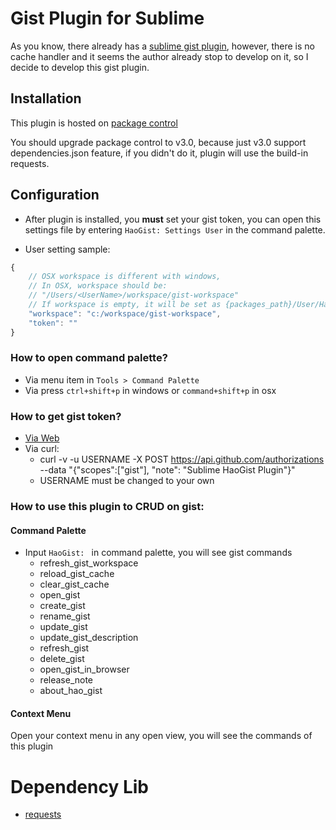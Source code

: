 # Gist Plugin for Sublime
As you know, there already has a <a href="https://github.com/condemil/Gist">sublime gist plugin</a>, however, there is no cache handler and it seems the author already stop to develop on it, so I decide to develop this gist plugin.

## Installation
This plugin is hosted on [package control](https://sublime.wbond.net/packages/HaoGist)

You should upgrade package control to v3.0, because just v3.0 support dependencies.json feature, if you didn't do it, plugin will use the build-in requests.

## Configuration
* After plugin is installed, you **must** set your gist token, you can open this settings file by entering ```HaoGist: Settings User``` in the command palette.

* User setting sample:
```javascript
{
    // OSX workspace is different with windows,
    // In OSX, workspace should be: 
    // "/Users/<UserName>/workspace/gist-workspace"
    // If workspace is empty, it will be set as {packages_path}/User/HaoGist
    "workspace": "c:/workspace/gist-workspace",
    "token": ""
}
```

### How to open command palette?
* Via menu item in ```Tools > Command Palette```
* Via press ```ctrl+shift+p``` in windows or ```command+shift+p``` in osx

### How to get gist token?
* [Via Web](https://help.github.com/articles/creating-an-access-token-for-command-line-use/)
* Via curl:
    - curl -v -u USERNAME -X POST https://api.github.com/authorizations --data "{\"scopes\":[\"gist\"], \"note\": \"Sublime HaoGist Plugin\"}"
    - USERNAME must be changed to your own

### How to use this plugin to CRUD on gist:

#### Command Palette
* Input ```HaoGist: ``` in command palette, you will see gist commands
    - refresh_gist_workspace
    - reload_gist_cache
    - clear_gist_cache
    - open_gist
    - create_gist
    - rename_gist
    - update_gist
    - update_gist_description
    - refresh_gist
    - delete_gist
    - open_gist_in_browser
    - release_note
    - about_hao_gist

#### Context Menu
Open your context menu in any open view, you will see the commands of this plugin

# Dependency Lib
+ [requests](https://github.com/kennethreitz/requests)